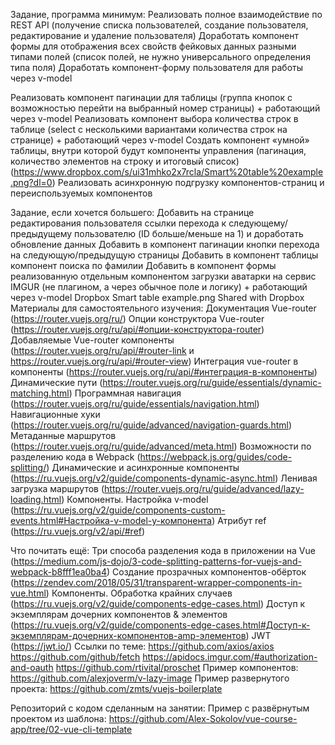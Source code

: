 Задание, программа минимум:
Реализовать полное взаимодействие по REST API (получение списка пользователей, создание пользователя, редактирование и удаление пользователя)
Доработать компонент формы для отображения всех свойств фейковых данных разными типами полей (список полей, не нужно универсального определения типа поля)
Доработать компонент-форму пользователя для работы через v-model

Реализовать компонент пагинации для таблицы (группа кнопок с возможностью перейти на выбранный номер страницы) + работающий через v-model
Реализовать компонент выбора количества строк в таблице (select с несколькими вариантами количества строк на странице) + работающий через v-model
Создать компонент «умной» таблицы, внутри которой будут компоненты управления  (пагинация, количество элементов на строку и итоговый список) (https://www.dropbox.com/s/ui31mhko2x7rcla/Smart%20table%20example.png?dl=0)
Реализовать асинхронную подгрузку компонентов-страниц и переиспользуемых компонентов

Задание, если хочется большего:
Добавить на странице редактирования пользователя ссылки перехода к следующему/предыдущему пользователю (ID больше/меньше на 1) и доработать обновление данных
Добавить в компонент пагинации кнопки перехода на следующую/предыдущую страницы
Добавить в компонент таблицы компонент поиска по фамилии
Добавить в компонент формы реализованную отдельным компонентом загрузки аватарки на сервис IMGUR (не плагином, а через обычное поле и логику) + работающий через v-model
Dropbox
Smart table example.png
Shared with Dropbox
Материалы для самостоятельного изучения:
Документация Vue-router (https://router.vuejs.org/ru/)
Опции конструктора Vue-router (https://router.vuejs.org/ru/api/#опции-конструктора-router)
Добавляемые Vue-router компоненты (https://router.vuejs.org/ru/api/#router-link и https://router.vuejs.org/ru/api/#router-view)
Интеграция vue-router в компоненты (https://router.vuejs.org/ru/api/#интеграция-в-компоненты)
Динамические пути (https://router.vuejs.org/ru/guide/essentials/dynamic-matching.html)
Программная навигация (https://router.vuejs.org/ru/guide/essentials/navigation.html)
Навигационные хуки (https://router.vuejs.org/ru/guide/advanced/navigation-guards.html)
Метаданные маршрутов (https://router.vuejs.org/ru/guide/advanced/meta.html)
Возможности по разделению кода в Webpack (https://webpack.js.org/guides/code-splitting/)
Динамические и асинхронные компоненты (https://ru.vuejs.org/v2/guide/components-dynamic-async.html)
Ленивая загрузка маршрутов (https://router.vuejs.org/ru/guide/advanced/lazy-loading.html)
Компоненты. Настройка v-model (https://ru.vuejs.org/v2/guide/components-custom-events.html#Настройка-v-model-у-компонента)
Атрибут ref (https://ru.vuejs.org/v2/api/#ref)

Что почитать ещё:
Три способа разделения кода в приложении на Vue (https://medium.com/js-dojo/3-code-splitting-patterns-for-vuejs-and-webpack-b8fff1ea0ba4)
Создание прозрачных компонентов-обёрток (https://zendev.com/2018/05/31/transparent-wrapper-components-in-vue.html)
Компоненты. Обработка крайних случаев (https://ru.vuejs.org/v2/guide/components-edge-cases.html)
Доступ к экземплярам дочерних компонентов & элементов (https://ru.vuejs.org/v2/guide/components-edge-cases.html#Доступ-к-экземплярам-дочерних-компонентов-amp-элементов)
JWT (https://jwt.io/)
Ссылки по теме:
https://github.com/axios/axios
https://github.com/github/fetch
https://apidocs.imgur.com/#authorization-and-oauth
https://github.com/rtivital/proschet
Пример компонентов: https://github.com/alexjoverm/v-lazy-image
Пример развернутого проекта: https://github.com/zmts/vuejs-boilerplate

Репозиторий с кодом сделанным на занятии:
Пример с развёрнутым проектом из шаблона: https://github.com/Alex-Sokolov/vue-course-app/tree/02-vue-cli-template